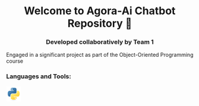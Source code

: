 
<h1 align="center">Welcome to Agora-Ai Chatbot Repository 👋</h1>
<h3 align="center">Developed collaboratively by Team 1</h3>


<p align="left">Engaged in a significant project as part of the Object-Oriented Programming course</p>



<h3 align="left">Languages and Tools:</h3>
<p align="left"> <a href="https://www.python.org" target="_blank" rel="noreferrer"> <img src="https://raw.githubusercontent.com/devicons/devicon/master/icons/python/python-original.svg" alt="python" width="40" height="40"/> </a> </p>










